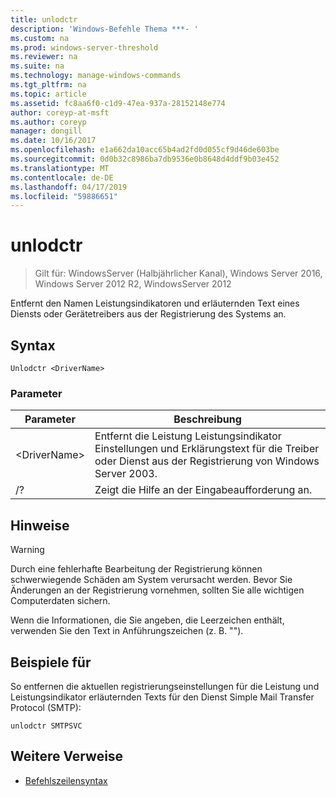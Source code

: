 ```yaml
---
title: unlodctr
description: 'Windows-Befehle Thema ***- '
ms.custom: na
ms.prod: windows-server-threshold
ms.reviewer: na
ms.suite: na
ms.technology: manage-windows-commands
ms.tgt_pltfrm: na
ms.topic: article
ms.assetid: fc8aa6f0-c1d9-47ea-937a-28152148e774
author: coreyp-at-msft
ms.author: coreyp
manager: dongill
ms.date: 10/16/2017
ms.openlocfilehash: e1a662da10acc65b4ad2fd0d055cf9d46de603be
ms.sourcegitcommit: 0d0b32c8986ba7db9536e0b8648d4ddf9b03e452
ms.translationtype: MT
ms.contentlocale: de-DE
ms.lasthandoff: 04/17/2019
ms.locfileid: "59886651"
---
```

# <a name="unlodctr"></a>unlodctr

>Gilt für: WindowsServer (Halbjährlicher Kanal), Windows Server 2016, Windows Server 2012 R2, WindowsServer 2012

Entfernt den Namen Leistungsindikatoren und erläuternden Text eines Diensts oder Gerätetreibers aus der Registrierung des Systems an.   

## <a name="syntax"></a>Syntax  
```  
Unlodctr <DriverName>   
```  
### <a name="parameters"></a>Parameter  
|Parameter|Beschreibung|  
|-------|--------|  
|\<DriverName>|Entfernt die Leistung Leistungsindikator Einstellungen und Erklärungstext für die Treiber oder Dienst <DriverName> aus der Registrierung von Windows Server 2003.|  
|/?|Zeigt die Hilfe an der Eingabeaufforderung an.|  

## <a name="remarks"></a>Hinweise  
> [!WARNING]  
> Durch eine fehlerhafte Bearbeitung der Registrierung können schwerwiegende Schäden am System verursacht werden. Bevor Sie Änderungen an der Registrierung vornehmen, sollten Sie alle wichtigen Computerdaten sichern.  

Wenn die Informationen, die Sie angeben, die Leerzeichen enthält, verwenden Sie den Text in Anführungszeichen (z. B. "<DriverName>").  

## <a name="BKMK_Examples"></a>Beispiele für  
So entfernen die aktuellen registrierungseinstellungen für die Leistung und Leistungsindikator erläuternden Texts für den Dienst Simple Mail Transfer Protocol (SMTP):  
```  
unlodctr SMTPSVC  
```  
## <a name="additional-references"></a>Weitere Verweise  
-   [Befehlszeilensyntax](command-line-syntax-key.md)  
  
